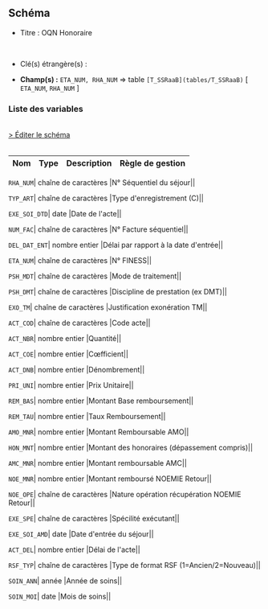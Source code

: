 ## Schéma


- Titre : OQN Honoraire
<br />



- Clé(s) étrangère(s) : <br />

- **Champ(s) :** `ETA_NUM, RHA_NUM`
  => table `[T_SSRaaB](tables/T_SSRaaB)` [ `ETA_NUM`, `RHA_NUM` ]<br />

 
### Liste des variables
<br />
<div>
    <a href="https://gitlab.com/healthdatahub/applications-du-hdh/schema-snds/-/tree/master/schemas/T_SSRaaFC/T_SSRaaFC.json"
       target="_blank" rel="noopener noreferrer">> Éditer le schéma</a>
</div>
<br />

Nom | Type | Description | Règle de gestion
-|-|-|-



`RHA_NUM`| chaîne de caractères |N° Séquentiel du séjour||

`TYP_ART`| chaîne de caractères |Type d'enregistrement (C)||

`EXE_SOI_DTD`| date |Date de l'acte||

`NUM_FAC`| chaîne de caractères |N° Facture séquentiel||

`DEL_DAT_ENT`| nombre entier |Délai par rapport à la date d'entrée||

`ETA_NUM`| chaîne de caractères |N° FINESS||

`PSH_MDT`| chaîne de caractères |Mode de traitement||

`PSH_DMT`| chaîne de caractères |Discipline de prestation (ex DMT)||

`EXO_TM`| chaîne de caractères |Justification exonération TM||

`ACT_COD`| chaîne de caractères |Code acte||

`ACT_NBR`| nombre entier |Quantité||

`ACT_COE`| nombre entier |Cœfficient||

`ACT_DNB`| nombre entier |Dénombrement||

`PRI_UNI`| nombre entier |Prix Unitaire||

`REM_BAS`| nombre entier |Montant Base remboursement||

`REM_TAU`| nombre entier |Taux Remboursement||

`AMO_MNR`| nombre entier |Montant Remboursable AMO||

`HON_MNT`| nombre entier |Montant des honoraires (dépassement compris)||

`AMC_MNR`| nombre entier |Montant remboursable AMC||

`NOE_MNR`| nombre entier |Montant remboursé NOEMIE Retour||

`NOE_OPE`| chaîne de caractères |Nature opération récupération NOEMIE Retour||

`EXE_SPE`| chaîne de caractères |Spécilité exécutant||

`EXE_SOI_AMD`| date |Date d'entrée du séjour||

`ACT_DEL`| nombre entier |Délai de l'acte||

`RSF_TYP`| chaîne de caractères |Type de format RSF (1=Ancien/2=Nouveau)||

`SOIN_ANN`| année |Année de soins||

`SOIN_MOI`| date |Mois de soins||
